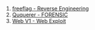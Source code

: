 1. [freeflag - Reverse Engineering](./freeflag-writeup.md)
1. [Ququerer - FORENSIC](./ququerer-writeup.md)
1. [Web V1 - Web Exploit](./webv1-writeup.md)